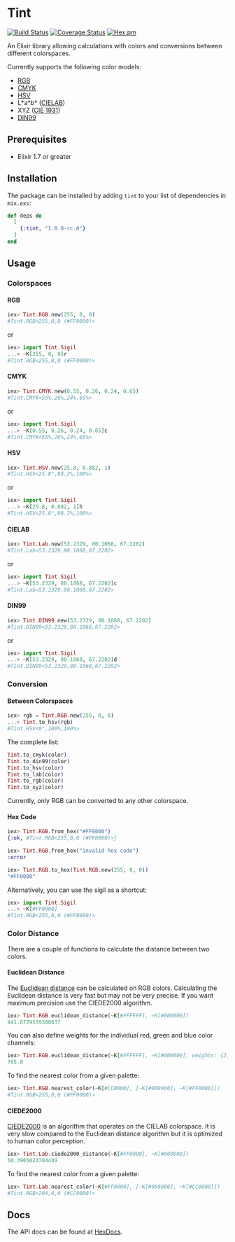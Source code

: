 # Tint

[![Build Status](https://travis-ci.org/tlux/tint.svg?branch=master)](https://travis-ci.org/tlux/tint)
[![Coverage Status](https://coveralls.io/repos/github/tlux/tint/badge.svg?branch=master)](https://coveralls.io/github/tlux/tint?branch=master)
[![Hex.pm](https://img.shields.io/hexpm/v/tint.svg)](https://hex.pm/packages/tint)

An Elixir library allowing calculations with colors and conversions between
different colorspaces.

Currently supports the following color models:
* [RGB](https://en.wikipedia.org/wiki/RGB_color_space)
* [CMYK](https://en.wikipedia.org/wiki/CMYK_color_model)
* [HSV](https://en.wikipedia.org/wiki/HSL_and_HSV)
* L\*a\*b\* ([CIELAB](https://en.wikipedia.org/wiki/CIELAB_color_space))
* XYZ ([CIE 1931](https://en.wikipedia.org/wiki/CIE_1931_color_space))
* [DIN99](https://de.wikipedia.org/wiki/DIN99-Farbraum)

## Prerequisites

* Elixir 1.7 or greater

## Installation

The package can be installed by adding `tint` to your list of dependencies in
`mix.exs`:

```elixir
def deps do
  [
    {:tint, "1.0.0-rc.0"}
  ]
end
```

## Usage

### Colorspaces

#### RGB

```elixir
iex> Tint.RGB.new(255, 0, 0)
#Tint.RGB<255,0,0 (#FF0000)>
```

or

```elixir
iex> import Tint.Sigil
...> ~K[255, 0, 0]r
#Tint.RGB<255,0,0 (#FF0000)>
```

#### CMYK

```elixir
iex> Tint.CMYK.new(0.55, 0.26, 0.24, 0.65)
#Tint.CMYK<55%,26%,24%,65%>
```

or

```elixir
iex> import Tint.Sigil
...> ~K[0.55, 0.26, 0.24, 0.65]c
#Tint.CMYK<55%,26%,24%,65%>
```

#### HSV

```elixir
iex> Tint.HSV.new(25.8, 0.882, 1)
#Tint.HSV<25.8°,88.2%,100%>
```

or

```elixir
iex> import Tint.Sigil
...> ~K[25.8, 0.882, 1]h
#Tint.HSV<25.8°,88.2%,100%>
```

#### CIELAB

```elixir
iex> Tint.Lab.new(53.2329, 80.1068, 67.2202)
#Tint.Lab<53.2329,80.1068,67.2202>
```

or

```elixir
iex> import Tint.Sigil
...> ~K[53.2329, 80.1068, 67.2202]c
#Tint.Lab<53.2329,80.1068,67.2202>
```

#### DIN99

```elixir
iex> Tint.DIN99.new(53.2329, 80.1068, 67.2202)
#Tint.DIN99<53.2329,80.1068,67.2202>
```

or

```elixir
iex> import Tint.Sigil
...> ~K[53.2329, 80.1068, 67.2202]d
#Tint.DIN99<53.2329,80.1068,67.2202>
```

### Conversion

#### Between Colorspaces

```elixir
iex> rgb = Tint.RGB.new(255, 0, 0)
...> Tint.to_hsv(rgb)
#Tint.HSV<0°,100%,100%>
```

The complete list:

```elixir
Tint.to_cmyk(color)
Tint.to_din99(color)
Tint.to_hsv(color)
Tint.to_lab(color)
Tint.to_rgb(color)
Tint.to_xyz(color)
```

Currently, only RGB can be converted to any other colorspace.

#### Hex Code

```elixir
iex> Tint.RGB.from_hex("#FF0000")
{:ok, #Tint.RGB<255,0,0 (#FF0000)>}
```

```elixir
iex> Tint.RGB.from_hex("invalid hex code")
:error
```

```elixir
iex> Tint.RGB.to_hex(Tint.RGB.new(255, 0, 0))
"#FF0000"
```

Alternatively, you can use the sigil as a shortcut:

```elixir
iex> import Tint.Sigil
...> ~K[#FF0000]
#Tint.RGB<255,0,0 (#FF0000)>
```

### Color Distance

There are a couple of functions to calculate the distance between two colors.

#### Euclidean Distance

The
[Euclidean distance](https://en.wikipedia.org/wiki/Color_difference#Euclidean)
can be calculated on RGB colors. Calculating the Euclidean distance is very fast
but may not be very precise. If you want maximum precision use the CIEDE2000
algorithm.

```elixir
iex> Tint.RGB.euclidean_distance(~K[#FFFFFF], ~K[#000000])
441.6729559300637
```

You can also define weights for the individual red, green and blue color
channels:

```elixir
iex> Tint.RGB.euclidean_distance(~K[#FFFFFF], ~K[#000000], weights: {2, 4, 3})
765.0
```

To find the nearest color from a given palette:

```elixir
iex> Tint.RGB.nearest_color(~K[#CC0000], [~K[#009900], ~K[#FF0000]])
#Tint.RGB<255,0,0 (#FF0000)>
```

#### CIEDE2000

[CIEDE2000](https://en.wikipedia.org/wiki/Color_difference#CIEDE2000) is an
algorithm that operates on the CIELAB colorspace. It is very slow compared to
the Euclidean distance algorithm but it is optimized to human color perception.

```elixir
iex> Tint.Lab.ciede2000_distance(~K[#FF0000], ~K[#000000])
50.3905024704449
```

To find the nearest color from a given palette:

```elixir
iex> Tint.Lab.nearest_color(~K[#FF0000], [~K[#009900], ~K[#CC0000]])
#Tint.RGB<204,0,0 (#CC0000)>
```

## Docs

The API docs can be found at [HexDocs](https://hexdocs.pm/tint).
